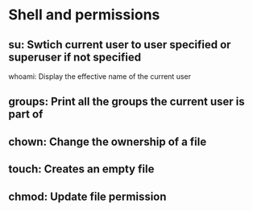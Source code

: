 # Shell and permissions
## su: Swtich current user to user specified or superuser if not specified
whoami: Display the effective name of the current user
## groups: Print all the groups the current user is part of
## chown: Change the ownership of a file
## touch: Creates an empty file
## chmod: Update file permission
